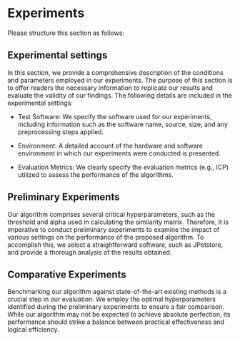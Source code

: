 # Experiments
Please structure this section as follows:

## Experimental settings
In this section, we provide a comprehensive description of the conditions and parameters employed in our experiments. The purpose of this section is to offer readers the necessary information to replicate our results and evaluate the validity of our findings. The following details are included in the experimental settings:

* Test Software: We specify the software used for our experiments, including information such as the software name, source, size, and any preprocessing steps applied.

* Environment: A detailed account of the hardware and software environment in which our experiments were conducted is presented.

* Evaluation Metrics: We clearly specify the evaluation metrics (e.g., ICP) utilized to assess the performance of the algorithms.



## Preliminary Experiments
Our algorithm comprises several critical hyperparameters, such as the threshold and alpha used in calculating the similarity matrix. Therefore, it is imperative to conduct preliminary experiments to examine the impact of various settings on the performance of the proposed algorithm. To accomplish this, we select a straightforward software, such as JPetstore, and provide a thorough analysis of the results obtained.


## Comparative Experiments
Benchmarking our algorithm against state-of-the-art existing methods is a crucial step in our evaluation. We employ the optimal hyperparameters identified during the preliminary experiments to ensure a fair comparison. While our algorithm may not be expected to achieve absolute perfection, its performance should strike a balance between practical effectiveness and logical efficiency.